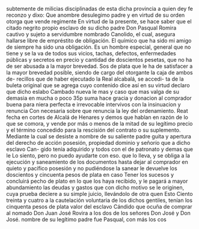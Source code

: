 subtemente de milicias disciplinadas de esta dicha provincia a quien dey fe reconzo y dixo: Que anombre desulegimo padre y en virtud de su orden otorga que vende regimente
En virtud de la presente, se hace saber que el citado negrito propio esclavo de su dicho padre Don Pasqual Romira cautivo y sujeto a servidumbre nombrado Canolido, el cual, asegura hallarse libre de empréstito de obligación.
El químico que ha sido mi amigo de siempre ha sido una obligación. Es un hombre especial, general que no tiene y se la va de todos sus vicios, tachas, defectos, enfermedades públicas y secretos en precio y cantidad de doscientos pesetas, que no ha de ser abusada a la mayor brevedad.
Sos de plata que le ha de satisfacer a la mayor brevedad posible, siendo de cargo del otorgante la caja de ambos de- recillos que de haber ejecutado la Real alcabalá, se accedi- ta de la buleta original que se agrega cuyo contenido dice
así
en su virtud declaro que dicho eslabo Cambado nueva
le mas y caso que mas valga de su demasia en mucha o poco
35p suma hace gracia y donacion al comprador buena para niera
perfecta e irrevocable intervivos con la insinuacion y renuncia
Con necesaria sobre que renuncia la ley del ordenamiento. Reat fecha en cortes de Alcalá de Henares y demos que hablan en razón de lo que se comora, y vende por más o menos de la mitad de su legítimo precio y el término concedido para la rescisión
del contrato o su suplemento. Mediante la cual se desiste a nombre de su saliente padre guita y apertura del derecho de acción posesión, propiedad dominio y señorío que a dicho esclavo Can- gido tenía adquirido y todos con el de patronato y demas que le
Lo siento, pero no puedo ayudarte con eso.
que lo lleva, y se obliga a la ejecución y saneamiento de los documentos hasta dejar al comprador en quieto y pacífico posesión y no pudiéndose la sanear le devuelve los doscientos y cincuenta pesos de plata en caso
Tener los sucesos y concluirá pecho de plato en lo que los haya recibido, y le pagará a mayor abundamiento las deudas y gastos que con dicho motivo se le originen, cuya prueba deciere a su simple juicio, llevándolo de otra quen
Esto
Ciento treinta y cuatro a la cautelación voluntaria de los dichos gentiles, tenían los cinquenta pesos de plata valor del esclavo Cándido que ocuña de comprar al nomado Don Juan José Rovira a los dos de los señores Don José y Don José.
nombre de su legítimo padre fue Pasqual, con más los cos